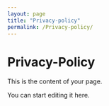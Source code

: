 ```yaml
---
layout: page
title: "Privacy-policy"
permalink: /Privacy-policy/
---
```


# Privacy-Policy

This is the content of your page.

You can start editing it here.
